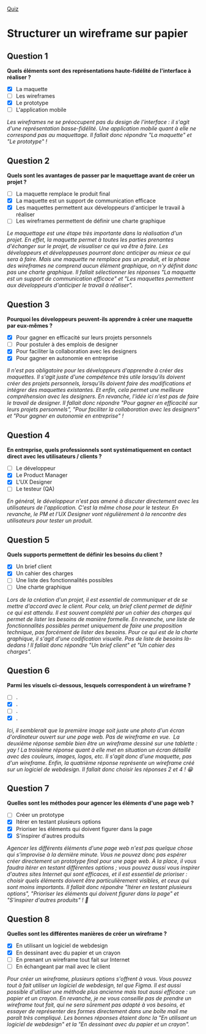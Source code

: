 [Quiz](https://openclassrooms.com/en/courses/7342806-creez-une-maquette-pour-le-developpement-web/exercises/4253)
# Structurer un wireframe sur papier

## Question 1
**Quels éléments sont des représentations haute-fidélité de l'interface à réaliser ?**
- [x] La maquette
- [ ] Les wireframes
- [x] Le prototype
- [ ] L'application mobile

_Les wireframes ne se préoccupent pas du design de l'interface : il s'agit d'une représentation basse-fidélité. Une application mobile quant à elle ne correspond pas au maquettage. Il fallait donc répondre "La maquette" et "Le prototype" !_

## Question 2
**Quels sont les avantages de passer par le maquettage avant de créer un projet ?**
- [ ] La maquette remplace le produit final
- [x] La maquette est un support de communication efficace
- [x] Les maquettes permettent aux développeurs d'anticiper le travail à réaliser
- [ ] Les wireframes permettent de définir une charte graphique

_Le maquettage est une étape très importante dans la réalisation d'un projet. En effet, la maquette permet à toutes les parties prenantes d'échanger sur le projet, de visualiser ce qui va être à faire. Les développeurs et développeuses pourront donc anticiper au mieux ce qui sera à faire. Mais une maquette ne remplace pas un produit, et la phase des wireframes ne comprend aucun élément graphique, on n'y définit donc pas une charte graphique. Il fallait sélectionner les réponses "La maquette est un support de communication efficace" et "Les maquettes permettent aux développeurs d'anticiper le travail à réaliser"._

## Question 3
**Pourquoi les développeurs peuvent-ils apprendre à créer une maquette par eux-mêmes ?**
- [x] Pour gagner en efficacité sur leurs projets personnels
- [ ] Pour postuler à des emplois de designer
- [x] Pour faciliter la collaboration avec les designers
- [x] Pour gagner en autonomie en entreprise

_Il n'est pas obligatoire pour les développeurs d'apprendre à créer des maquettes. Il s'agit juste d'une compétence très utile lorsqu'ils doivent créer des projets personnels, lorsqu'ils doivent faire des modifications et intégrer des maquettes existantes. Et enfin, cela permet une meilleure compréhension avec les designers. En revanche, l'idée ici n'est pas de faire le travail de designer. Il fallait donc répondre "Pour gagner en efficacité sur leurs projets personnels", "Pour faciliter la collaboration avec les designers" et "Pour gagner en autonomie en entreprise" !_

## Question 4
**En entreprise, quels professionnels sont systématiquement en contact direct avec les utilisateurs / clients ?**
- [ ] Le développeur
- [x] Le Product Manager
- [x] L'UX Designer
- [ ] Le testeur (QA)

_En général, le développeur n'est pas amené à discuter directement avec les utilisateurs de l'application. C'est la même chose pour le testeur. En revanche, le PM et l'UX Designer vont régulièrement à la rencontre des utilisateurs pour tester un produit._

## Question 5
**Quels supports permettent de définir les besoins du client ?**
- [x] Un brief client
- [x] Un cahier des charges
- [ ] Une liste des fonctionnalités possibles
- [ ] Une charte graphique

_Lors de la création d'un projet, il est essentiel de communiquer et de se mettre d'accord avec le client. Pour cela, un brief client permet de définir ce qui est attendu. Il est souvent complété par un cahier des charges qui permet de lister les besoins de manière formelle. En revanche, une liste de fonctionnalités possibles permet uniquement de faire une proposition technique, pas forcément de lister des besoins. Pour ce qui est de la charte graphique, il s'agit d'une codification visuelle. Pas de liste de besoins là-dedans ! Il fallait donc répondre "Un brief client" et "Un cahier des charges"._

## Question 6
**Parmi les visuels ci-dessous, lesquels correspondent à un wireframe ?**
- [ ] .
- [x] .
- [ ] .
- [x] .

_Ici, il semblerait que la première image soit juste une photo d'un écran d'ordinateur ouvert sur une page web. Pas de wireframe en vue. 
La deuxième réponse semble bien être un wireframe dessiné sur une tablette : yay !
La troisième réponse quant à elle met en situation un écran détaillé avec des couleurs, images, logos, etc. Il s'agit donc d'une maquette, pas d'un wireframe.
Enfin, la quatrième réponse représente un wireframe créé sur un logiciel de webdesign. Il fallait donc choisir les réponses 2 et 4 ! 😁_

## Question 7
**Quelles sont les méthodes pour agencer les éléments d'une page web ?**
- [ ] Créer un prototype
- [x] Itérer en testant plusieurs options
- [x] Prioriser les éléments qui doivent figurer dans la page
- [x] S'inspirer d'autres produits

_Agencer les différents éléments d'une page web n'est pas quelque chose qui s'improvise à la dernière minute. Vous ne pouvez donc pas espérer créer directement un prototype final pour une page web. À la place, il vous faudra itérer en testant différentes options ; vous pouvez aussi vous inspirer d'autres sites Internet qui sont efficaces, et il est essentiel de prioriser : choisir quels éléments doivent être particulièrement visibles, et ceux qui sont moins importants. Il fallait donc répondre "Itérer en testant plusieurs options", "Prioriser les éléments qui doivent figurer dans la page" et "S'inspirer d'autres produits" ! 🎉_

## Question 8
**Quelles sont les différentes manières de créer un wireframe ?**
- [x] En utilisant un logiciel de webdesign
- [x] En dessinant avec du papier et un crayon
- [ ] En prenant un wireframe tout fait sur Internet
- [ ] En échangeant par mail avec le client

_Pour créer un wireframe, plusieurs options s'offrent à vous. Vous pouvez tout à fait utiliser un logiciel de webdesign, tel que Figma. Il est aussi possible d'utiliser une méthode plus ancienne mais tout aussi efficace : un papier et un crayon. En revanche, je ne vous conseille pas de prendre un wireframe tout fait, qui ne sera sûrement pas adapté à vos besoins, et essayer de représenter des formes directement dans une boîte mail me paraît très compliqué. Les bonnes réponses étaient donc la "En utilisant un logiciel de webdesign" et la "En dessinant avec du papier et un crayon"._
